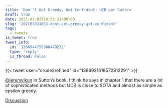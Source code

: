 ```yaml
---
title: 'Don''t Get Greedy, Get Confident: UCB per Sutton'
draft: true
date: 2021-03-03T10:53:21+00:00
slug: '202103031053-dont-get-greedy-get-confident'
tags:
  - tweets
is_tweet: true
tweet_info:
  id: '1366944755968479232'
  type: 'reply'
  is_thread: False
---
```




{{< tweet user="crude2refined" id="1366921618572812291" >}}

[@jeremyjkun](https://x.com/jeremyjkun) In Sutton’s book, I think he says in chapter 1 that there are a lot of sophisticated methods but UCB is close to SOTA and almost as simple as epsilon greedy.

[Discussion](https://x.com/sytelus/status/1366944755968479232)
